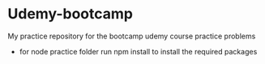 # Udemy-bootcamp
My practice repository for the bootcamp udemy course practice problems 

* for node practice folder run npm install to install the required packages